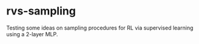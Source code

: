 # rvs-sampling
Testing some ideas on sampling procedures for RL via supervised learning using a 2-layer MLP.

